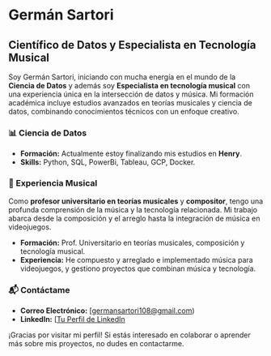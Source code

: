 # Germán Sartori

## Científico de Datos y Especialista en Tecnología Musical

Soy Germán Sartori, iniciando con mucha energía en el mundo de la **Ciencia de Datos** y además soy **Especialista en tecnología musical** con una experiencia única en la intersección de datos y música. Mi formación académica incluye estudios avanzados en teorías musicales y ciencia de datos, combinando conocimientos técnicos con un enfoque creativo.

### 📊 Ciencia de Datos

- **Formación:** Actualmente estoy finalizando mis estudios en **Henry**.
- **Skills:** Python, SQL, PowerBi, Tableau, GCP, Docker.

### 🎹 Experiencia Musical

Como **profesor universitario en teorías musicales** y **compositor**, tengo una profunda comprensión de la música y la tecnología relacionada. Mi trabajo abarca desde la composición y el arreglo hasta la integración de música en videojuegos.

- **Formación:** Prof. Universitario en teorías musicales, composición y tecnología musical.
- **Experiencia:** He compuesto y arreglado e implementado música para videojuegos, y gestiono proyectos que combinan música y tecnología.

### 📬 Contáctame

- **Correo Electrónico:** [germansartori108@gmail.com)
- **LinkedIn:** [[Tu Perfil de LinkedIn](https://www.linkedin.com/in/tu-perfil](https://www.linkedin.com/in/german-sartori/))

¡Gracias por visitar mi perfil! Si estás interesado en colaborar o aprender más sobre mis proyectos, no dudes en contactarme.
